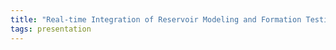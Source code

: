 ```yaml
---
title: "Real-time Integration of Reservoir Modeling and Formation Testing (Adriaan Gisolf, Schlumberger)"
tags: presentation 
---
```


